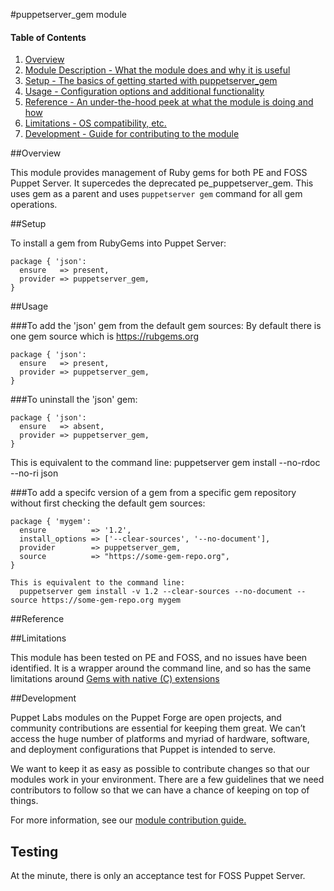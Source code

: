 #puppetserver_gem module

#### Table of Contents

1. [Overview](#overview)
2. [Module Description - What the module does and why it is useful](#module-description)
3. [Setup - The basics of getting started with puppetserver_gem](#setup)
4. [Usage - Configuration options and additional functionality](#usage)
5. [Reference - An under-the-hood peek at what the module is doing and how](#reference)
5. [Limitations - OS compatibility, etc.](#limitations)
6. [Development - Guide for contributing to the module](#development)

##Overview

This module provides management of Ruby gems for both PE and FOSS Puppet Server. It supercedes the deprecated pe_puppetserver_gem.
This uses gem as a parent and uses `puppetserver gem` command for all gem operations.

##Setup

To install a gem from RubyGems into Puppet Server:

    package { 'json':
      ensure   => present,
      provider => puppetserver_gem,
    }

##Usage

###To add the 'json' gem from the default gem sources:
By default there is one gem source which is https://rubgems.org

    package { 'json':
      ensure   => present,
      provider => puppetserver_gem,
    }

###To uninstall the 'json' gem:

    package { 'json':
      ensure   => absent,
      provider => puppetserver_gem,
    }
    
This is equivalent to the command line:
    puppetserver gem install --no-rdoc --no-ri json

###To add a specifc version of a gem from a specific gem repository without first checking the default gem sources:

    package { 'mygem':
      ensure          => '1.2',
      install_options => ['--clear-sources', '--no-document'],
      provider        => puppetserver_gem,
      source          => "https://some-gem-repo.org",
    }

    This is equivalent to the command line:
      puppetserver gem install -v 1.2 --clear-sources --no-document --source https://some-gem-repo.org mygem


##Reference

##Limitations

This module has been tested on PE and FOSS, and no issues have been identified. It is a wrapper around the command line, and so has the same limitations around [Gems with native (C) extensions](https://docs.puppet.com/puppetserver/latest/gems.html#gems-with-native-c-extensions)

##Development

Puppet Labs modules on the Puppet Forge are open projects, and community contributions are essential for keeping them great. We can’t access the huge number of platforms and myriad of hardware, software, and deployment configurations that Puppet is intended to serve.

We want to keep it as easy as possible to contribute changes so that our modules work in your environment. There are a few guidelines that we need contributors to follow so that we can have a chance of keeping on top of things.

For more information, see our [module contribution guide.](https://docs.puppetlabs.com/forge/contributing.html)

## Testing

At the minute, there is only an acceptance test for FOSS Puppet Server. 
